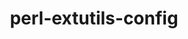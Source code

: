 ---
title: "perl-extutils-config"
layout: cache
categories: [package, develop]
meta: {"compilers": ["none"], "num_specs": 14, "num_specs_by_stack": {"data-vis-sdk": 6, "e4s": 6, "hep": 8, "root": 14}, "oss": ["ubuntu20.04", "ubuntu22.04"], "platforms": ["linux"], "stacks": ["data-vis-sdk", "e4s", "hep", "root"], "targets": ["x86_64_v3"], "versions": ["0.010"]}
spec_details: [{"compiler": "none", "hash": "4lxvlrzazpzda2hzbdtnwof37fcc3724", "os": "ubuntu20.04", "platform": "linux", "size": "-", "stacks": ["data-vis-sdk", "root"], "target": "x86_64_v3", "variants": ["build_system=perl"], "versions": ["0.010"]}, {"compiler": "none", "hash": "6lhucukfz5g42kkhvwdvsgwhax3g3zp2", "os": "ubuntu20.04", "platform": "linux", "size": "-", "stacks": ["data-vis-sdk", "root"], "target": "x86_64_v3", "variants": ["build_system=perl"], "versions": ["0.010"]}, {"compiler": "none", "hash": "7mvhuvo3aifjh24urnfoe6mfvup3z7fs", "os": "ubuntu22.04", "platform": "linux", "size": "-", "stacks": ["e4s", "hep", "root"], "target": "x86_64_v3", "variants": ["build_system=perl"], "versions": ["0.010"]}, {"compiler": "none", "hash": "aj7m5xsfqtsorl6htcf4bn6me5wuo3gv", "os": "ubuntu22.04", "platform": "linux", "size": "-", "stacks": ["e4s", "hep", "root"], "target": "x86_64_v3", "variants": ["build_system=perl"], "versions": ["0.010"]}, {"compiler": "none", "hash": "ecxn77x46iep6flh7jrmdmqjpzrhc5ku", "os": "ubuntu22.04", "platform": "linux", "size": "-", "stacks": ["e4s", "hep", "root"], "target": "x86_64_v3", "variants": ["build_system=perl"], "versions": ["0.010"]}, {"compiler": "none", "hash": "l7zejqaz52hvh4qyiqyf4kwvjos5bksm", "os": "ubuntu20.04", "platform": "linux", "size": "-", "stacks": ["data-vis-sdk", "root"], "target": "x86_64_v3", "variants": ["build_system=perl"], "versions": ["0.010"]}, {"compiler": "none", "hash": "lktjuh3qpvggyr5p6gbfiz46hqtjjtki", "os": "ubuntu20.04", "platform": "linux", "size": "-", "stacks": ["data-vis-sdk", "root"], "target": "x86_64_v3", "variants": ["build_system=perl"], "versions": ["0.010"]}, {"compiler": "none", "hash": "mpugeg7x6hm6a3cxjwkq2amsnf5zprlg", "os": "ubuntu22.04", "platform": "linux", "size": "-", "stacks": ["e4s", "hep", "root"], "target": "x86_64_v3", "variants": ["build_system=perl"], "versions": ["0.010"]}, {"compiler": "none", "hash": "prlicnmqqfd55ro3dmzgoivu3vvgv2bn", "os": "ubuntu22.04", "platform": "linux", "size": "-", "stacks": ["hep", "root"], "target": "x86_64_v3", "variants": ["build_system=perl"], "versions": ["0.010"]}, {"compiler": "none", "hash": "rjqercbiq6f26r5j4r5jml3z5fa74hnq", "os": "ubuntu22.04", "platform": "linux", "size": "-", "stacks": ["e4s", "hep", "root"], "target": "x86_64_v3", "variants": ["build_system=perl"], "versions": ["0.010"]}, {"compiler": "none", "hash": "t3qok6h2vvq7ijhyx7voirbrxex5zu4m", "os": "ubuntu22.04", "platform": "linux", "size": "-", "stacks": ["e4s", "hep", "root"], "target": "x86_64_v3", "variants": ["build_system=perl"], "versions": ["0.010"]}, {"compiler": "none", "hash": "xb6hbsxhqye2q7etbwbh5mf5m53cqyun", "os": "ubuntu20.04", "platform": "linux", "size": "-", "stacks": ["data-vis-sdk", "root"], "target": "x86_64_v3", "variants": ["build_system=perl"], "versions": ["0.010"]}, {"compiler": "none", "hash": "zd47oz7dl7klehn2jggg53ixetkswbzu", "os": "ubuntu20.04", "platform": "linux", "size": "-", "stacks": ["data-vis-sdk", "root"], "target": "x86_64_v3", "variants": ["build_system=perl"], "versions": ["0.010"]}, {"compiler": "none", "hash": "zuz6t2iflp3w3hiygvszte23rv2qa5nd", "os": "ubuntu22.04", "platform": "linux", "size": "-", "stacks": ["hep", "root"], "target": "x86_64_v3", "variants": ["build_system=perl"], "versions": ["0.010"]}]
---